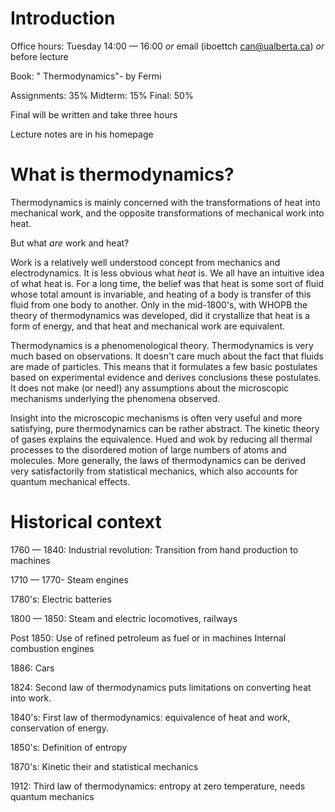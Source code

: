 # Introduction

Office hours:  Tuesday 14:00 — 16:00
_or_ email (iboettch can@ualberta.ca)
_or_ before lecture

Book: " Thermodynamics"- by Fermi

Assignments: 35%
Midterm: 15%
Final: 50%

Final will be written and take three hours

Lecture notes are in his homepage

# What is thermodynamics?

Thermodynamics is mainly concerned with the transformations of heat into mechanical work, and the opposite transformations of mechanical work into heat.

But what *are* work and heat?

Work is a relatively well understood concept from mechanics and electrodynamics. It is less obvious what *heat* is. We all have an intuitive idea of what heat is. For a long time, the belief was that heat is some sort of fluid whose total amount is invariable, and heating of a body is transfer of this fluid from one body to another. Only in the mid-1800's, with WHOPB the theory of thermodynamics was developed, did it crystallize that heat is a form of energy, and that heat and mechanical work are equivalent.

Thermodynamics is a phenomenological theory. Thermodynamics is very much based on observations. It doesn't care much about the fact that fluids are made of particles. This means that it formulates a few basic postulates based on experimental evidence and derives conclusions these postulates. It does not make (or need!) any assumptions about the microscopic mechanisms underlying the phenomena observed.

Insight into the microscopic mechanisms is often very useful and more satisfying, pure thermodynamics can be rather abstract. The kinetic theory of gases explains the equivalence. Hued and wok by reducing all thermal processes to the disordered motion of large numbers of atoms and molecules. More generally, the laws of thermodynamics can be derived very satisfactorily from statistical mechanics, which also accounts for quantum mechanical effects.

# Historical context

1760 — 1840:  Industrial revolution:  Transition from hand production to machines

1710 — 1770-  Steam engines

1780's:  Electric batteries

1800 — 1850: Steam and electric locomotives, railways

 Post 1850: Use of refined petroleum as fuel or in machines
Internal combustion engines

1886: Cars

1824:  Second law of thermodynamics puts limitations on converting heat into work.

1840's: First law of thermodynamics: equivalence of heat and work, conservation of energy.

1850's:  Definition of entropy

1870's:  Kinetic their and statistical mechanics

1912: Third law of thermodynamics: entropy at zero temperature, needs quantum mechanics